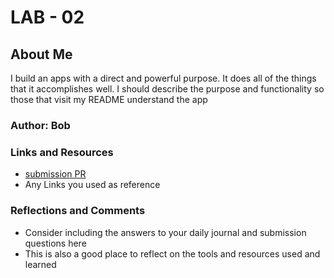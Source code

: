 
# LAB - 02

## About Me

I build an apps with a direct and powerful purpose. It does all of the things that it accomplishes well. I should describe the purpose and functionality so those that visit my README understand the app

### Author: Bob

### Links and Resources

* [submission PR](http://xyz.com)
* Any Links you used as reference

### Reflections and Comments

* Consider including the answers to your daily journal and submission questions here
* This is also a good place to reflect on the tools and resources used and learned
